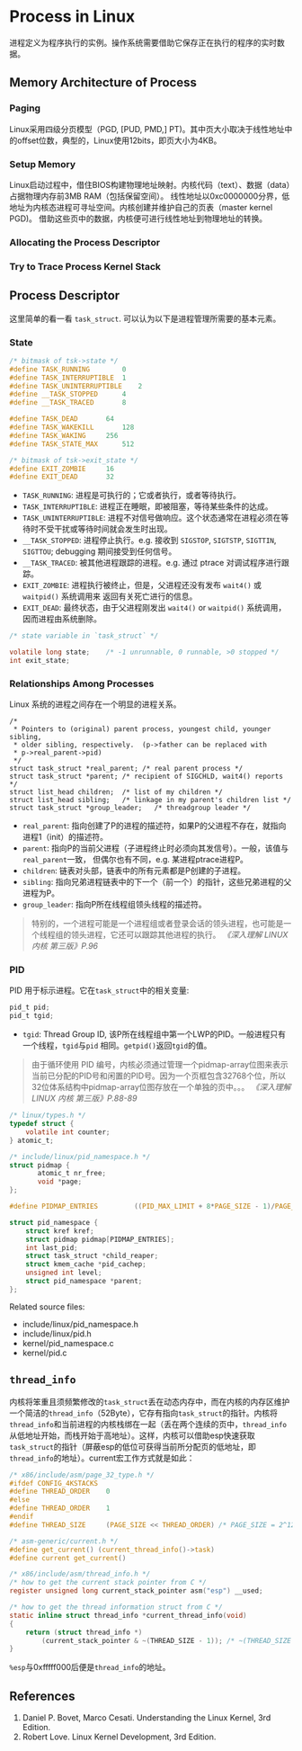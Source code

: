 # Process in Linux
进程定义为程序执行的实例。操作系统需要借助它保存正在执行的程序的实时数据。


## Memory Architecture of Process

### Paging
Linux采用四级分页模型（PGD, [PUD, PMD,] PT)。其中页大小取决于线性地址中的offset位数，典型的，Linux使用12bits，即页大小为4KB。

### Setup Memory
Linux启动过程中，借住BIOS构建物理地址映射。内核代码（text）、数据（data）占据物理内存前3MB RAM（包括保留空间）。
线性地址以0xc0000000分界，低地址为内核态进程可寻址空间。内核创建并维护自己的页表（master kernel PGD)。
借助这些页中的数据，内核便可进行线性地址到物理地址的转换。

### Allocating the Process Descriptor

### Try to Trace Process Kernel Stack


## Process Descriptor
这里简单的看一看 `task_struct`. 可以认为以下是进程管理所需要的基本元素。

### State

```c
/* bitmask of tsk->state */
#define TASK_RUNNING		0
#define TASK_INTERRUPTIBLE	1
#define TASK_UNINTERRUPTIBLE	2
#define __TASK_STOPPED		4
#define __TASK_TRACED		8

#define TASK_DEAD		64
#define TASK_WAKEKILL		128
#define TASK_WAKING		256
#define TASK_STATE_MAX		512

/* bitmask of tsk->exit_state */
#define EXIT_ZOMBIE		16
#define EXIT_DEAD		32
```
- `TASK_RUNNING`: 进程是可执行的；它或者执行，或者等待执行。
- `TASK_INTERRUPTIBLE`: 进程正在睡眠，即被阻塞，等待某些条件的达成。
- `TASK_UNINTERRUPTIBLE`: 进程不对信号做响应。这个状态通常在进程必须在等待时不受干扰或等待时间就会发生时出现。
- `__TASK_STOPPED`: 进程停止执行。e.g. 接收到 `SIGSTOP`, `SIGTSTP`, `SIGTTIN`, `SIGTTOU`; debugging 期间接受到任何信号。
- `__TASK_TRACED`: 被其他进程跟踪的进程。e.g. 通过 ptrace 对调试程序进行跟踪。
- `EXIT_ZOMBIE`: 进程执行被终止，但是，父进程还没有发布 `wait4()` 或 `waitpid()` 系统调用来
返回有关死亡进行的信息。
- `EXIT_DEAD`: 最终状态，由于父进程刚发出 `wait4()` or `waitpid()` 系统调用，因而进程由系统删除。

```c
/* state variable in `task_struct` */

volatile long state;	/* -1 unrunnable, 0 runnable, >0 stopped */
int exit_state;
```

### Relationships Among Processes
Linux 系统的进程之间存在一个明显的进程关系。

```
/* 
 * Pointers to (original) parent process, youngest child, younger sibling,
 * older sibling, respectively.  (p->father can be replaced with 
 * p->real_parent->pid)
 */
struct task_struct *real_parent; /* real parent process */
struct task_struct *parent; /* recipient of SIGCHLD, wait4() reports */
struct list_head children;	/* list of my children */
struct list_head sibling;	/* linkage in my parent's children list */
struct task_struct *group_leader;	/* threadgroup leader */
```

- `real_parent`: 指向创建了P的进程的描述符，如果P的父进程不存在，就指向进程1（init）的描述符。
- `parent`: 指向P的当前父进程（子进程终止时必须向其发信号）。一般，该值与`real_parent`一致，
但偶尔也有不同，e.g. 某进程ptrace进程P。
- `children`: 链表对头部，链表中的所有元素都是P创建的子进程。
- `sibling`: 指向兄弟进程链表中的下一个（前一个）的指针，这些兄弟进程的父进程为P。
- `group_leader`: 指向P所在线程组领头线程的描述符。

>特别的，一个进程可能是一个进程组或者登录会话的领头进程，也可能是一个线程组的领头进程，它还可以跟踪其他进程的执行。		*《深入理解 LINUX 内核 第三版》P.96*

### PID
PID 用于标示进程。它在`task_struct`中的相关变量:

```c
pid_t pid;
pid_t tgid;
```

- `tgid`: Thread Group ID, 该P所在线程组中第一个LWP的PID。一般进程只有一个线程，`tgid`与`pid`
相同。`getpid()`返回`tgid`的值。

>由于循环使用 PID 编号，内核必须通过管理一个pidmap-array位图来表示当前已分配的PID号和闲置的PID号。因为一个页框包含32768个位，所以32位体系结构中pidmap-array位图存放在一个单独的页中。。。			*《深入理解 LINUX 内核 第三版》P.88-89*

```c
/* linux/types.h */
typedef struct {
	volatile int counter;
} atomic_t;

/* include/linux/pid_namespace.h */
struct pidmap {
       atomic_t nr_free;
       void *page;
};

#define PIDMAP_ENTRIES         ((PID_MAX_LIMIT + 8*PAGE_SIZE - 1)/PAGE_SIZE/8)

struct pid_namespace {
	struct kref kref;
	struct pidmap pidmap[PIDMAP_ENTRIES];
	int last_pid;
	struct task_struct *child_reaper;
	struct kmem_cache *pid_cachep;
	unsigned int level;
	struct pid_namespace *parent;
};
```

Related source files:
- include/linux/pid_namespace.h
- include/linux/pid.h
- kernel/pid_namespace.c
- kernel/pid.c


## `thread_info`
内核将笨重且须频繁修改的`task_struct`丢在动态内存中，而在内核的内存区维护一个简洁的`thread_info`（52Byte），它存有指向`task_struct`的指针。内核将`thread_info`和当前进程的内核栈绑在一起（丢在两个连续的页中，`thread_info`从低地址开始，而栈开始于高地址）。这样，内核可以借助esp快速获取`task_struct`的指针（屏蔽esp的低位可获得当前所分配页的低地址，即`thread_info`的地址）。current宏工作方式就是如此：

```c
/* x86/include/asm/page_32_type.h */
#ifdef CONFIG_4KSTACKS
#define THREAD_ORDER	0
#else
#define THREAD_ORDER	1
#endif
#define THREAD_SIZE 	(PAGE_SIZE << THREAD_ORDER) /* PAGE_SIZE = 2^12 in 4KB PAGE. THREAD_SIZE = 2^13 for 8KBSTACKS */

/* asm-generic/current.h */
#define get_current() (current_thread_info()->task)
#define current get_current()

/* x86/include/asm/thread_info.h */
/* how to get the current stack pointer from C */
register unsigned long current_stack_pointer asm("esp") __used;

/* how to get the thread information struct from C */
static inline struct thread_info *current_thread_info(void)
{
	return (struct thread_info *)
		(current_stack_pointer & ~(THREAD_SIZE - 1)); /* ~(THREAD_SIZE - 1) = 0xfffff000 */
}
```

`%esp`与0xfffff000后便是`thread_info`的地址。

## References
1. Daniel P. Bovet, Marco Cesati. Understanding the Linux Kernel, 3rd Edition.
2. Robert Love. Linux Kernel Development, 3rd Edition.